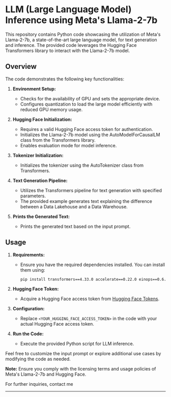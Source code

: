 # LLM (Large Language Model) Inference using Meta's Llama-2-7b

This repository contains Python code showcasing the utilization of Meta's Llama-2-7b, a state-of-the-art large language model, for text generation and inference. The provided code leverages the Hugging Face Transformers library to interact with the Llama-2-7b model.

## Overview

The code demonstrates the following key functionalities:

1. **Environment Setup:**
   - Checks for the availability of GPU and sets the appropriate device.
   - Configures quantization to load the large model efficiently with reduced GPU memory usage.

2. **Hugging Face Initialization:**
   - Requires a valid Hugging Face access token for authentication.
   - Initializes the Llama-2-7b model using the AutoModelForCausalLM class from the Transformers library.
   - Enables evaluation mode for model inference.

3. **Tokenizer Initialization:**
   - Initializes the tokenizer using the AutoTokenizer class from Transformers.

4. **Text Generation Pipeline:**
   - Utilizes the Transformers pipeline for text generation with specified parameters.
   - The provided example generates text explaining the difference between a Data Lakehouse and a Data Warehouse.

5. **Prints the Generated Text:**
   - Prints the generated text based on the input prompt.

## Usage

1. **Requirements:**
   - Ensure you have the required dependencies installed. You can install them using:
     ```bash
     pip install transformers==4.33.0 accelerate==0.22.0 einops==0.6.1 langchain==0.0.300 xformers==0.0.21 bitsandbytes==0.41.1 sentence_transformers==2.2.2 chromadb==0.4.12
     ```

2. **Hugging Face Token:**
   - Acquire a Hugging Face access token from [Hugging Face Tokens](https://huggingface.co/settings/tokens).

3. **Configuration:**
   - Replace `<YOUR_HUGGING_FACE_ACCESS_TOKEN>` in the code with your actual Hugging Face access token.

4. **Run the Code:**
   - Execute the provided Python script for LLM inference.

Feel free to customize the input prompt or explore additional use cases by modifying the code as needed.

**Note:** Ensure you comply with the licensing terms and usage policies of Meta's Llama-2-7b and Hugging Face.

For further inquiries, contact me

---
